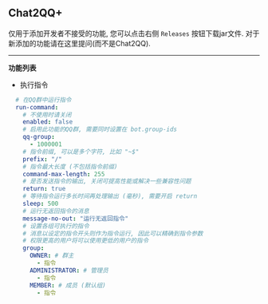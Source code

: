 ## Chat2QQ+
仅用于添加开发者不接受的功能, 您可以点击右侧 `Releases` 按钮下载jar文件. 对于新添加的功能请在这里提问(而不是Chat2QQ). 

---

**功能列表**
- 执行指令
```yaml
  # 在QQ群中运行指令
  run-command:
    # 不使用时请关闭
    enabled: false
    # 启用此功能的QQ群, 需要同时设置在 bot.group-ids
    qq-group:
      - 1000001
    # 指令前缀, 可以是多个字符, 比如 "~$"
    prefix: "/"
    # 指令最大长度 (不包括指令前缀)
    command-max-length: 255
    # 是否发送指令的输出, 关闭可提高性能或解决一些兼容性问题
    return: true
    # 等待指令运行多长时间再处理输出 (毫秒), 需要开启 return
    sleep: 500
    # 运行无返回指令的消息
    message-no-out: "运行无返回指令"
    # 设置各组可执行的指令
    # 消息以设定的指令开头则作为指令运行, 因此可以精确到指令参数
    # 权限更高的用户将可以使用更低的用户的指令
    group:
      OWNER: # 群主
        - 指令
      ADMINISTRATOR: # 管理员
        - 指令
      MEMBER: # 成员 (默认组)
        - 指令
```
